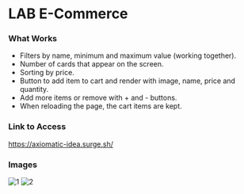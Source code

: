 # LAB E-Commerce

### What Works
- Filters by name, minimum and maximum value (working together).
- Number of cards that appear on the screen.
- Sorting by price.
- Button to add item to cart and render with image, name, price and quantity.
- Add more items or remove with + and - buttons.
- When reloading the page, the cart items are kept.

### Link to Access
https://axiomatic-idea.surge.sh/

### Images
![1](https://user-images.githubusercontent.com/102267210/180664101-bd1f9a4f-11ca-435c-85ea-2fd81dc82896.png)
![2](https://user-images.githubusercontent.com/102267210/180664099-3bf3050d-9f01-4d03-b4f2-fd9e02f1383b.png)

